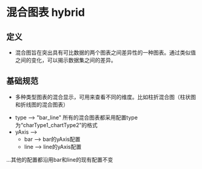 # 混合图表 hybrid

## 定义

- 混合图旨在突出具有可比数据的两个图表之间差异性的一种图表。通过类似值之间的变化，可以揭示数据集之间的差异。

## 基础规范

- 多种类型图表的混合显示，可用来查看不同的维度。比如柱折混合图（柱状图和折线图的混合图表）

<div bx-name="chart.spec.components/list/index"></div>

  - type --> "bar_line" 所有的混合图表都采用配置type为“charType1_chartType2”的格式
  - yAxis --> 
    + bar --> bar的yAxis配置
    + line --> line的yAxis配置

  ...其他的配置都沿用bar和line的现有配置不变